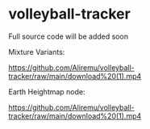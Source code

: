 # volleyball-tracker

Full source code will be added soon

Mixture Variants:

https://github.com/Aliremu/volleyball-tracker/raw/main/download%20(1).mp4


Earth Heightmap node:

https://github.com/Aliremu/volleyball-tracker/raw/main/download%20(1).mp4
